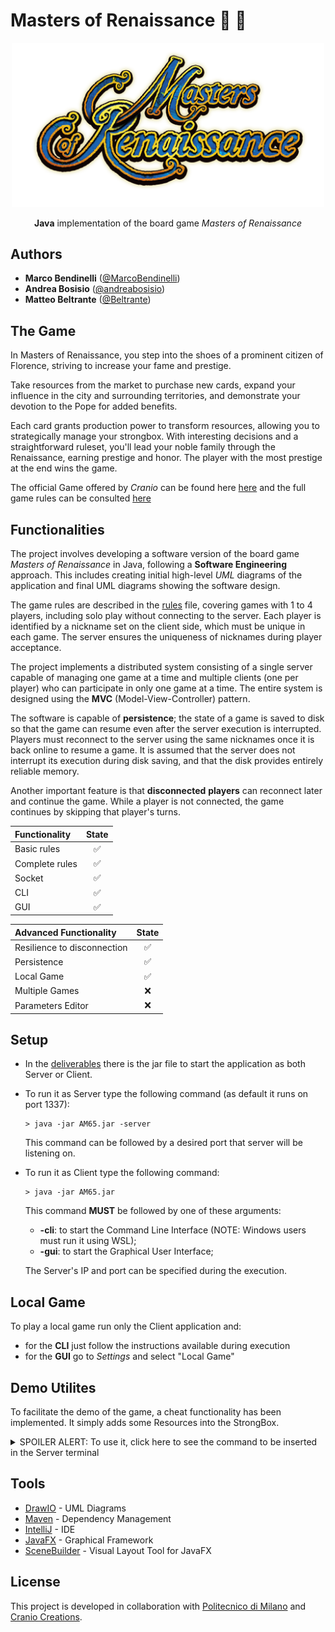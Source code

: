 # Masters of Renaissance :flower_playing_cards: :game_die:

<div align="center">

<img src="deliverables/utils/logo.png?raw=true" alt="Masters of Renaissance" width="500">

**Java** implementation of the board game *Masters of Renaissance*

</div>

## Authors

- **Marco Bendinelli** ([@MarcoBendinelli](https://github.com/MarcoBendinelli))
- **Andrea Bosisio** ([@andreabosisio](https://github.com/andreabosisio))
- **Matteo Beltrante** ([@Beltrante](https://github.com/Beltrante))

## The Game

In Masters of Renaissance, you step into the shoes of a prominent citizen of Florence, striving to increase your fame and prestige.

Take resources from the market to purchase new cards, expand your influence in the city and surrounding territories, and demonstrate your devotion to the Pope for added benefits.

Each card grants production power to transform resources, allowing you to strategically manage your strongbox. With interesting decisions and a straightforward ruleset, you'll lead your noble family through the Renaissance, earning prestige and honor. The player with the most prestige at the end wins the game.

The official Game offered by *Cranio* can be found here [here](https://craniocreations.it/en/product/master-of-renaissance) and the full game rules can be consulted [here](deliverables/utils/rules.pdf)

## Functionalities

The project involves developing a software version of the board game _Masters of Renaissance_ in Java, following a **Software Engineering** approach. This includes creating initial high-level _UML_ diagrams of the application and final UML diagrams showing the software design.

The game rules are described in the [rules](deliverables/utils/rules.pdf) file, covering games with 1 to 4 players, including solo play without connecting to the server. Each player is identified by a nickname set on the client side, which must be unique in each game. The server ensures the uniqueness of nicknames during player acceptance.

The project implements a distributed system consisting of a single server capable of managing one game at a time and multiple clients (one per player) who can participate in only one game at a time. The entire system is designed using the **MVC** (Model-View-Controller) pattern.

The software is capable of **persistence**; the state of a game is saved to disk so that the game can resume even after the server execution is interrupted. Players must reconnect to the server using the same nicknames once it is back online to resume a game. It is assumed that the server does not interrupt its execution during disk saving, and that the disk provides entirely reliable memory.

Another important feature is that **disconnected** **players** can reconnect later and continue the game. While a player is not connected, the game continues by skipping that player's turns.

| Functionality | State |
|:-----------------------|:------------------------------------:|
| Basic rules | ✅ |
| Complete rules | ✅ |
| Socket | ✅ |
| CLI | ✅ |
| GUI | ✅ |

| Advanced Functionality | State |
|:-----------------------|:------------------------------------:|
| Resilience to disconnection | ✅ |
| Persistence | ✅ |
| Local Game | ✅ |
| Multiple Games | ❌ |
| Parameters Editor | ❌ |

## Setup

- In the [deliverables](deliverables) there is the jar file to start the application as both Server or Client.
- To run it as Server type the following command (as default it runs on port 1337):
    ```shell
    > java -jar AM65.jar -server
    ```
  This command can be followed by a desired port that server will be listening on.

  
- To run it as Client type the following command:
    ```shell
    > java -jar AM65.jar
    ```
    This command **MUST** be followed by one of these arguments:
  - **-cli**: to start the Command Line Interface (NOTE: Windows users must run it using WSL);
  - **-gui**: to start the Graphical User Interface;
  
  The Server's IP and port can be specified during the execution.
  
 ## Local Game
 
 To play a local game run only the Client application and:
  - for the **CLI** just follow the instructions available during execution
  - for the **GUI** go to *Settings* and select "Local Game"
  
 ## Demo Utilites
 
 To facilitate the demo of the game, a cheat functionality has been implemented. It simply adds some Resources into the StrongBox.

<details>
  <summary>SPOILER ALERT: To use it, click here to see the command to be inserted in the Server terminal</summary>
     
    > cheat
     
</details>
 
 ## Tools
 
 * [DrawIO](http://draw.io) - UML Diagrams
 * [Maven](https://maven.apache.org/) - Dependency Management
 * [IntelliJ](https://www.jetbrains.com/idea/) - IDE
 * [JavaFX](https://openjfx.io) - Graphical Framework
 * [SceneBuilder](https://gluonhq.com/products/scene-builder/) - Visual Layout Tool for JavaFX
 
 ## License
 
 This project is developed in collaboration with [Politecnico di Milano](https://www.polimi.it) and [Cranio Creations](http://www.craniocreations.it).
 
 [license]: https://github.com/MarcoBendinelli/Software-Engineering-project-2021/blob/master/LICENSE
[license-image]: https://img.shields.io/badge/License-MIT-blue.svg
